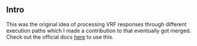 ## Intro
This was the original idea of processing VRF responses through different execution paths which I made a contribution to that eventually got merged. Check out the official docs [here](https://docs.chain.link/docs/vrf/v2/best-practices/#processing-vrf-responses-through-different-execution-paths) to use this.

